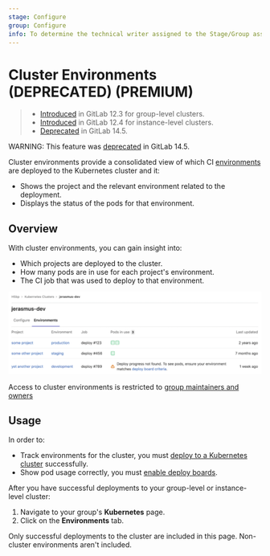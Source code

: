 ```yaml
---
stage: Configure
group: Configure
info: To determine the technical writer assigned to the Stage/Group associated with this page, see https://about.gitlab.com/handbook/engineering/ux/technical-writing/#assignments
---
```


# Cluster Environments (DEPRECATED) **(PREMIUM)**

> - [Introduced](https://gitlab.com/gitlab-org/gitlab/-/issues/13392) in GitLab 12.3 for group-level clusters.
> - [Introduced](https://gitlab.com/gitlab-org/gitlab/-/issues/14809) in GitLab 12.4 for instance-level clusters.
> - [Deprecated](https://gitlab.com/groups/gitlab-org/configure/-/epics/8) in GitLab 14.5.

WARNING:
This feature was [deprecated](https://gitlab.com/groups/gitlab-org/configure/-/epics/8) in GitLab 14.5.

Cluster environments provide a consolidated view of which CI [environments](../../ci/environments/index.md) are
deployed to the Kubernetes cluster and it:

- Shows the project and the relevant environment related to the deployment.
- Displays the status of the pods for that environment.

## Overview

With cluster environments, you can gain insight into:

- Which projects are deployed to the cluster.
- How many pods are in use for each project's environment.
- The CI job that was used to deploy to that environment.

![Cluster environments page](img/cluster_environments_table_v12_3.png)

Access to cluster environments is restricted to [group maintainers and
owners](../permissions.md#group-members-permissions)

## Usage

In order to:

- Track environments for the cluster, you must
  [deploy to a Kubernetes cluster](../project/clusters/deploy_to_cluster.md)
  successfully.
- Show pod usage correctly, you must
  [enable deploy boards](../project/deploy_boards.md#enabling-deploy-boards).

After you have successful deployments to your group-level or instance-level cluster:

1. Navigate to your group's **Kubernetes** page.
1. Click on the **Environments** tab.

Only successful deployments to the cluster are included in this page.
Non-cluster environments aren't included.
